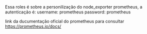 Essa roles é sobre a personilização do node_exporter prometheus, a autenticação é:
username: prometheus
password: prometheus

link da ducumentação oficial do prometheus para consultar
https://prometheus.io/docs/